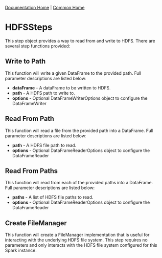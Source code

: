 [Documentation Home](../../docs/readme.md) | [Common Home](../readme.md)

# HDFSSteps
This step object provides a way to read from and write to HDFS. There are several step functions provided:

## Write to Path
This function will write a given DataFrame to the provided path. Full parameter descriptions are listed below:

* **dataFrame** - A dataFrame to be written to HDFS.
* **path** - A HDFS path to write to.
* **options** - Optional DataFrameWriterOptions object to configure the DataFrameWriter

## Read From Path
This function will read a file from the provided path into a DataFrame. Full parameter descriptions are listed below:

* **path** - A HDFS file path to read.
* **options** - Optional DataFrameReaderOptions object to configure the DataFrameReader

## Read From Paths
This function will read from each of the provided paths into a DataFrame. Full parameter descriptions are listed below:

* **paths** - A list of HDFS file paths to read.
* **options** - Optional DataFrameReaderOptions object to configure the DataFrameReader

## Create FileManager
This function will create a FileManager implementation that is useful for interacting with the underlying HDFS file 
system. This step requires no parameters and only interacts with the HDFS file system configured for this Spark instance.
